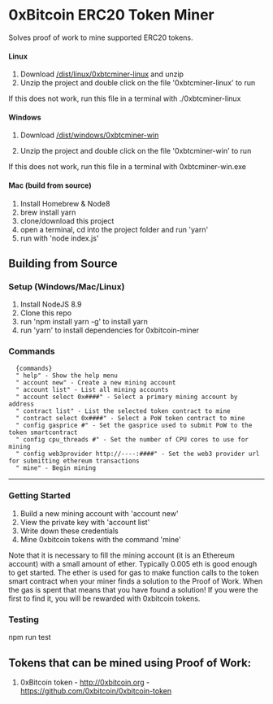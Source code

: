 
# 0xBitcoin ERC20 Token Miner

Solves proof of work to mine supported ERC20 tokens.  

#### Linux
1. Download [/dist/linux/0xbtcminer-linux](https://github.com/0xbitcoin/0xbitcoin-miner/raw/master/dist/0xbtcminer-linux.zip) and unzip
2. Unzip the project and double click on the file '0xbtcminer-linux' to run

If this does not work, run this file in a terminal with ./0xbtcminer-linux


#### Windows
1. Download [/dist/windows/0xbtcminer-win](https://github.com/0xbitcoin/0xbitcoin-miner/raw/master/dist/0xbtcminer-win.zip)

2. Unzip the project and double click on the file '0xbtcminer-win' to run

If this does not work, run this file in a terminal with 0xbtcminer-win.exe


#### Mac (build from source)
1. Install Homebrew & Node8
2. brew install yarn
3. clone/download this project
4. open a terminal, cd into the project folder and run 'yarn'
5. run with 'node index.js'

## Building from Source

### Setup (Windows/Mac/Linux)
1. Install NodeJS 8.9
2. Clone this repo
3. run 'npm install yarn -g' to install yarn
4. run 'yarn' to install dependencies for 0xbitcoin-miner


### Commands

      {commands}
      " help" - Show the help menu
      " account new" - Create a new mining account
      " account list" - List all mining accounts
      " account select 0x####" - Select a primary mining account by address
      " contract list" - List the selected token contract to mine
      " contract select 0x####" - Select a PoW token contract to mine
      " config gasprice #" - Set the gasprice used to submit PoW to the token smartcontract
      " config cpu_threads #" - Set the number of CPU cores to use for mining
      " config web3provider http://----:####" - Set the web3 provider url for submitting ethereum transactions
      " mine" - Begin mining




---------------

### Getting Started
1. Build a new mining account with 'account new'
2. View the private key with 'account list'
3. Write down these credentials
4. Mine 0xbitcoin tokens with the command 'mine'

Note that it is necessary to fill the mining account (it is an Ethereum account) with a small amount of ether.  Typically 0.005 eth is good enough to get started.  The ether is used for gas to make function calls to the token smart contract when your miner finds a solution to the Proof of Work.  When the gas is spent that means that you have found a solution! If you were the first to find it, you will be rewarded with 0xbitcoin tokens.  


### Testing

npm run test

## Tokens that can be mined using Proof of Work:

1. 0xBitcoin token - http://0xbitcoin.org - https://github.com/0xbitcoin/0xbitcoin-token
